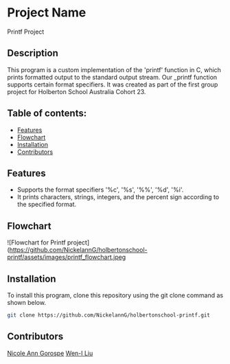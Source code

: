 # Project Name 
Printf Project 

## Description
This program is a custom implementation of the 'printf' function in C, which prints formatted output to the standard output stream. Our _printf function  supports certain format specifiers. It was created as part of the first group project for Holberton School Australia Cohort 23.

## Table of contents:
- [Features](#features)
- [Flowchart](#flowchart)
- [Installation](#installation)
- [Contributors](#contributors)


## Features

- Supports the format specifiers '%c', '%s', '%%', '%d', '%i'.
- It prints characters, strings, integers, and the percent sign according to the specified format.

## Flowchart
![Flowchart for Printf project](https://github.com/NickelannG/holbertonschool-printf/assets/images/printf_flowchart.jpeg

## Installation
To install this program, clone this repository using the git clone command as shown below.
```bash
git clone https://github.com/NickelannG/holbertonschool-printf.git
```
## Contributors 
[Nicole Ann Gorospe](https://github.com/NickelannG)
[Wen-I Liu](https://github.com/WennieL) 
